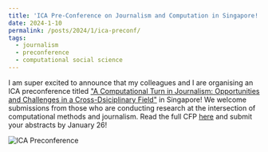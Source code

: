 ```yaml
---
title: 'ICA Pre-Conference on Journalism and Computation in Singapore!'
date: 2024-1-10
permalink: /posts/2024/1/ica-preconf/
tags:
  - journalism
  - preconference
  - computational social science
---
```


I am super excited to announce that my colleagues and I are organising an ICA preconference titled ["A Computational Turn in Journalism: Opportunities and Challenges in a Cross-Dsiciplinary Field"](https://fass.nus.edu.sg/cnm/ica-2024/) in Singapore! We welcome submissions from those who are conducting research at the intersection of computational methods and journalism. Read the full CFP [here](https://fass.nus.edu.sg/cnm/ica-2024/) and submit your abstracts by January 26!


![ICA Preconference](/assets/images/ica-preconf.png)



